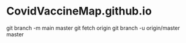 # CovidVaccineMap.github.io

git branch -m main master 
git fetch origin
git branch -u origin/master master
